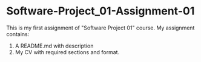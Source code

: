 # Software-Project_01-Assignment-01

This is my first assignment of "Software Project 01" course.
My assignment contains:
1. A README.md with description
2. My CV with required sections and format.
